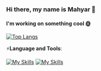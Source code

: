 ### Hi there, my name is Mahyar 👋

#### I'm working on something cool 🌞

[![Top Langs](https://github-readme-stats.vercel.app/api/top-langs/?username=mahyarnafisi)](https://github.com/mahyarnafisi/github-readme-stats)

⚡**Language and Tools**:

[![My Skills](https://skillicons.dev/icons?i=js,typescript,react,next,redux,nodejs,express,mongodb,firebase&perline=20)](https://skillicons.dev)
[![My Skills](https://skillicons.dev/icons?i=git,github,vscode,html,css,sass,tailwind,bootstrap,figma,ps&perline=20)](https://skillicons.dev)

